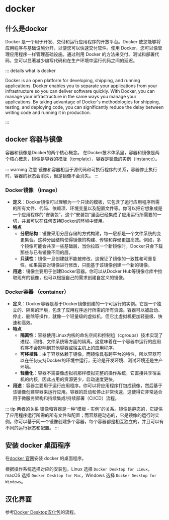 # docker 

## 什么是docker

Docker 是一个用于开发、交付和运行应用程序的开放平台。Docker 使您能够将应用程序与基础设施分开，以便您可以快速交付软件。使用 Docker，您可以像管理应用程序一样管理基础设施。通过利用 Docker 的方法来交付、测试和部署代码，您可以显著减少编写代码和在生产环境中运行代码之间的延迟。


::: details what is docker

Docker is an open platform for developing, shipping, and running applications. Docker enables you to separate your applications from your infrastructure so you can deliver software quickly. With Docker, you can manage your infrastructure in the same ways you manage your applications. By taking advantage of Docker's methodologies for shipping, testing, and deploying code, you can significantly reduce the delay between writing code and running it in production.

:::

## docker 容器与镜像 

容器和镜像是Docker的两个核心概念。
在Docker技术体系里，容器和镜像是两个核心概念，镜像是容器的模版（template），容器是镜像的实例（instance）。

::: warning 注意
镜像和容器相当于源代码和可执行程序的关系，容器停止执行时，容器的状态会消失，但是镜像不会消失。
:::

### Docker镜像 （image）
- **定义**：Docker镜像可以理解为一个只读的模板，它包含了运行应用程序所需的所有文件、代码、依赖项、环境变量以及配置文件等。你可以把它想象成是一个应用程序的“安装包”，这个“安装包”里面已经集成了应用运行所需要的一切，并且可以在任何支持Docker的环境中使用。
- **特点**
    - **分层结构**：镜像采用分层存储的方式构建，每一层都是一个文件系统的变更集合。这种分层结构使得镜像的构建、传输和存储更加高效。例如，多个镜像可能会共享一些基础层，当你拉取一个新镜像时，Docker只会下载那些与已有镜像不同的层。
    - **只读性**：镜像一旦创建就不能被修改，这保证了镜像的一致性和可重复性。如果需要对镜像进行修改，只能基于该镜像创建一个新的镜像。
- **用途**：镜像主要用于创建Docker容器。你可以从Docker Hub等镜像仓库中拉取现有的镜像，也可以根据自己的需求创建自定义的镜像。

### Docker容器 （container）
- **定义**：Docker容器是基于Docker镜像创建的一个可运行的实例。它是一个独立的、隔离的环境，包含了应用程序运行所需的所有资源。容器可以被启动、停止、删除等操作，就像一个轻量级的虚拟机，但它比虚拟机更加轻量级、快速和高效。
- **特点**
    - **隔离性**：容器使用Linux内核的命名空间和控制组（cgroups）技术实现了进程、网络、文件系统等方面的隔离。这意味着在一个容器中运行的应用程序不会影响到其他容器或宿主机上的应用程序。
    - **可移植性**：由于容器依赖于镜像，而镜像具有跨平台的特性，所以容器可以在任何支持Docker的环境中运行，无论是开发环境、测试环境还是生产环境。
    - **轻量化**：容器不需要像虚拟机那样模拟完整的操作系统，它直接共享宿主机的内核，因此占用的资源更少，启动速度更快。
- **用途**：容器主要用于运行应用程序。你可以将应用程序打包成镜像，然后基于该镜像创建容器来运行应用。容器的启动和停止非常快速，这使得它非常适合用于微服务架构和持续集成/持续部署（CI/CD）流程。

::: tip 两者的关系
镜像和容器是一种“模板 - 实例”的关系。镜像是静态的，它提供了应用程序运行所需的所有文件和配置；而容器是动态的，它是镜像的运行时实例。你可以基于同一个镜像创建多个容器，每个容器都是相互独立的，并且可以有不同的运行状态和配置。
:::

## 安装 docker 桌面程序

在[docker 官网](https://www.docker.com/)安装 docker 的桌面程序。

根据操作系统选择对应的安装包，Linux 选择 `Docker Desktop for Linux`，macOS 选择 `Docker Desktop for Mac`，Windows 选择 `Docker Desktop for Windows`。

## 汉化界面

参考[Docker Desktop汉化包](https://github.com/asxez/DockerDesktop-CN?tab=readme-ov-file)的流程。














